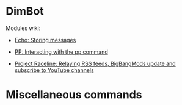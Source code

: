 # DimBot

Modules wiki:
* [Echo: Storing messages](wiki/echo/echo.md)

* [PP: Interacting with the pp command](https://github.com/TCLRainbow/DimBot/wiki/pp)

* [Project Raceline: Relaying RSS feeds, BigBangMods update and subscribe to YouTube channels](https://github.com/TCLRainbow/DimBot/wiki/rss)

# Miscellaneous commands
